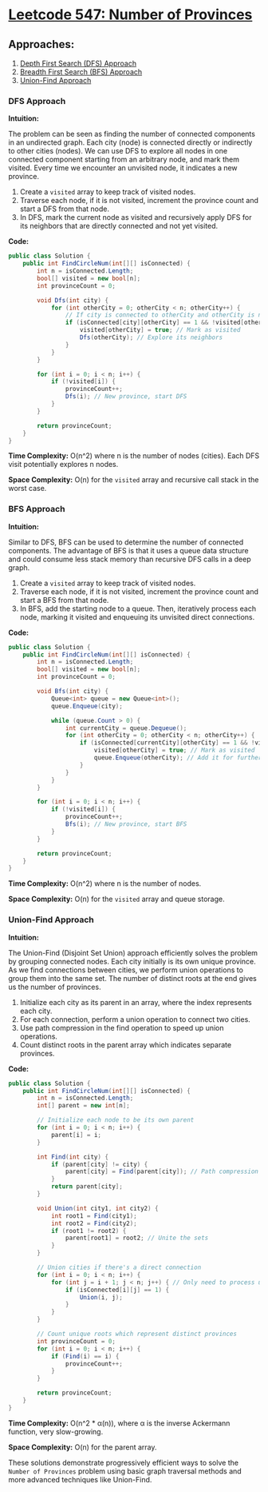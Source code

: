 # [Leetcode 547: Number of Provinces](https://leetcode.com/problems/number-of-provinces/)

## Approaches:
1. [Depth First Search (DFS) Approach](#dfs-approach)
2. [Breadth First Search (BFS) Approach](#bfs-approach)
3. [Union-Find Approach](#union-find-approach)

### DFS Approach

**Intuition:**

The problem can be seen as finding the number of connected components in an undirected graph. Each city (node) is connected directly or indirectly to other cities (nodes). We can use DFS to explore all nodes in one connected component starting from an arbitrary node, and mark them visited. Every time we encounter an unvisited node, it indicates a new province.

1. Create a `visited` array to keep track of visited nodes.
2. Traverse each node, if it is not visited, increment the province count and start a DFS from that node.
3. In DFS, mark the current node as visited and recursively apply DFS for its neighbors that are directly connected and not yet visited.
   
**Code:**

```csharp
public class Solution {
    public int FindCircleNum(int[][] isConnected) {
        int n = isConnected.Length;
        bool[] visited = new bool[n];
        int provinceCount = 0;

        void Dfs(int city) {
            for (int otherCity = 0; otherCity < n; otherCity++) {
                // If city is connected to otherCity and otherCity is not visited
                if (isConnected[city][otherCity] == 1 && !visited[otherCity]) {
                    visited[otherCity] = true; // Mark as visited
                    Dfs(otherCity); // Explore its neighbors
                }
            }
        }

        for (int i = 0; i < n; i++) {
            if (!visited[i]) {
                provinceCount++;
                Dfs(i); // New province, start DFS
            }
        }

        return provinceCount;
    }
}
```

**Time Complexity:** O(n^2) where n is the number of nodes (cities). Each DFS visit potentially explores n nodes.

**Space Complexity:** O(n) for the `visited` array and recursive call stack in the worst case.

### BFS Approach

**Intuition:**

Similar to DFS, BFS can be used to determine the number of connected components. The advantage of BFS is that it uses a queue data structure and could consume less stack memory than recursive DFS calls in a deep graph.

1. Create a `visited` array to keep track of visited nodes.
2. Traverse each node, if it is not visited, increment the province count and start a BFS from that node.
3. In BFS, add the starting node to a queue. Then, iteratively process each node, marking it visited and enqueuing its unvisited direct connections.

**Code:**

```csharp
public class Solution {
    public int FindCircleNum(int[][] isConnected) {
        int n = isConnected.Length;
        bool[] visited = new bool[n];
        int provinceCount = 0;

        void Bfs(int city) {
            Queue<int> queue = new Queue<int>();
            queue.Enqueue(city);

            while (queue.Count > 0) {
                int currentCity = queue.Dequeue();
                for (int otherCity = 0; otherCity < n; otherCity++) {
                    if (isConnected[currentCity][otherCity] == 1 && !visited[otherCity]) {
                        visited[otherCity] = true; // Mark as visited
                        queue.Enqueue(otherCity); // Add it for further exploration
                    }
                }
            }
        }

        for (int i = 0; i < n; i++) {
            if (!visited[i]) {
                provinceCount++;
                Bfs(i); // New province, start BFS
            }
        }

        return provinceCount;
    }
}
```

**Time Complexity:** O(n^2) where n is the number of nodes.

**Space Complexity:** O(n) for the `visited` array and queue storage.

### Union-Find Approach

**Intuition:**

The Union-Find (Disjoint Set Union) approach efficiently solves the problem by grouping connected nodes. Each city initially is its own unique province. As we find connections between cities, we perform union operations to group them into the same set. The number of distinct roots at the end gives us the number of provinces.

1. Initialize each city as its parent in an array, where the index represents each city.
2. For each connection, perform a union operation to connect two cities.
3. Use path compression in the find operation to speed up union operations.
4. Count distinct roots in the parent array which indicates separate provinces.

**Code:**

```csharp
public class Solution {
    public int FindCircleNum(int[][] isConnected) {
        int n = isConnected.Length;
        int[] parent = new int[n];

        // Initialize each node to be its own parent
        for (int i = 0; i < n; i++) {
            parent[i] = i;
        }

        int Find(int city) {
            if (parent[city] != city) {
                parent[city] = Find(parent[city]); // Path compression
            }
            return parent[city];
        }

        void Union(int city1, int city2) {
            int root1 = Find(city1);
            int root2 = Find(city2);
            if (root1 != root2) {
                parent[root1] = root2; // Unite the sets
            }
        }

        // Union cities if there's a direct connection
        for (int i = 0; i < n; i++) {
            for (int j = i + 1; j < n; j++) { // Only need to process upper triangle (i < j)
                if (isConnected[i][j] == 1) {
                    Union(i, j);
                }
            }
        }

        // Count unique roots which represent distinct provinces
        int provinceCount = 0;
        for (int i = 0; i < n; i++) {
            if (Find(i) == i) {
                provinceCount++;
            }
        }

        return provinceCount;
    }
}
```

**Time Complexity:** O(n^2 * α(n)), where α is the inverse Ackermann function, very slow-growing.

**Space Complexity:** O(n) for the parent array.

These solutions demonstrate progressively efficient ways to solve the `Number of Provinces` problem using basic graph traversal methods and more advanced techniques like Union-Find.

